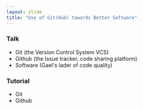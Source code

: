 ```yaml
---
layout: slide
title: "Use of Git(Hub) towards Better Software"
---
```


### Talk 

- Git (the Version Control System VCS)
- Github (the Issue tracker, code sharing platform)
- Software (Gael's lader of code quality)

### Tutorial

- Git
- Github
